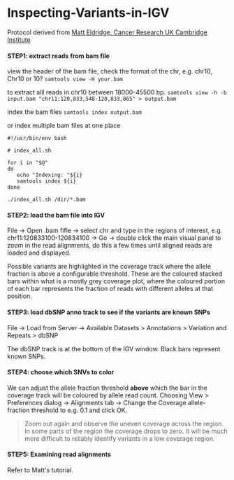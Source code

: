 # Inspecting-Variants-in-IGV

Protocol derived from [Matt Eldridge, Cancer Research UK Cambridge Institute](https://bioinformatics-core-shared-training.github.io/intro-to-IGV/InspectingVariantsInIGV.html)

#### STEP1: extract reads from bam file
view the header of the bam file, check the format of the chr, e.g. chr10, Chr10 or 10?
`samtools view -H your.bam`

to extract alll reads in chr10 between 18000-45500 bp.
`samtools view -h -b input.bam "chr11:120,833,548-120,833,865" > output.bam`

index the bam files
`samtools index output.bam`

or index multiple bam files at one place
```
#!/usr/bin/env bash

# index_all.sh

for i in "$@"
do
   echo "Indexing: "${i}
   samtools index ${i}
done

./index_all.sh /dir/*.bam
```

#### STEP2: load the bam file into IGV
File -> Open .bam fifle -> select chr and type in the regions of interest, e.g. chr11:120833100-120834100 -> Go -> double click the main visual panel to zoom in the read alignments, do this a few times until aligned reads are loaded and displayed.

Possible variants are highlighted in the coverage track where the allele fraction is above a configurable threshold. These are the coloured stacked bars within what is a mostly grey coverage plot, where the coloured portion of each bar represents the fraction of reads with different alleles at that position.


#### STEP3: load dbSNP anno track to see if the variants are known SNPs
File -> Load from Server -> Available Datasets > Annotations > Variation and Repeats > dbSNP

The dbSNP track is at the bottom of the IGV window. Black bars represent known SNPs.


#### STEP4: choose which SNVs to color
We can adjust the allele fraction threshold **above** which the bar in the coverage track will be coloured by allele read count.
Choosing View > Preferences dialog -> Alignments tab -> Change the Coverage allele-fraction threshold to e.g. 0.1 and click OK.

> Zoom out again and observe the uneven coverage across the region. In some parts of the region the coverage drops to zero. It will be much more difficult to reliably identify variants in a low coverage region.


#### STEP5: Examining read alignments
Refer to Matt's tutorial.
